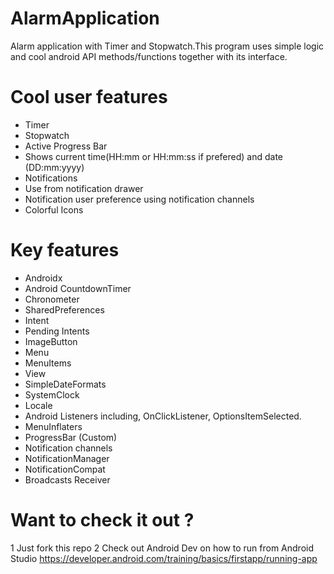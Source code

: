 # AlarmApplication
Alarm application with Timer and Stopwatch.This program uses simple logic and cool android API methods/functions
together with its interface.

# Cool user features
* Timer 
* Stopwatch
* Active Progress Bar
* Shows current time(HH:mm or HH:mm:ss if prefered) and date (DD:mm:yyyy) 
* Notifications
* Use from notification drawer
* Notification user preference using notification channels
* Colorful Icons


# Key features 

* Androidx
* Android CountdownTimer
* Chronometer
* SharedPreferences
* Intent
* Pending Intents
* ImageButton
* Menu
* MenuItems
* View
* SimpleDateFormats
* SystemClock
* Locale
* Android Listeners including, OnClickListener, OptionsItemSelected.
* MenuInflaters
* ProgressBar (Custom)
* Notification channels
* NotificationManager
* NotificationCompat
* Broadcasts Receiver

# Want to check it out ? 
1 Just fork this repo
2 Check out Android Dev on how to run from Android Studio https://developer.android.com/training/basics/firstapp/running-app 

